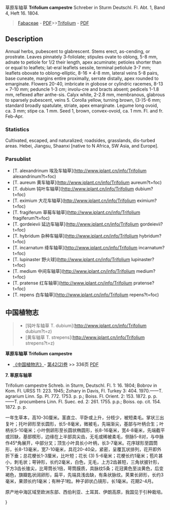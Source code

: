草原车轴草 **Trifolium campestre** Schreber in Sturm Deutschl. Fl. Abt. 1, Band 4, Heft 16. 1804.

> [Fabaceae](http://www.iplant.cn/info/Fabaceae?t=foc) - [PDF](http://www.iplant.cn/foc/pdf/Fabaceae.pdf)>>[Trifolium](http://www.iplant.cn/info/Trifolium?t=foc) - [PDF](http://www.iplant.cn/foc/pdf/Trifolium.pdf)

## Description

Annual herbs, pubescent to glabrescent. Stems erect, as-cending, or prostrate. Leaves pinnately 3-foliolate; stipules ovate to oblong, 5-8 mm, adnate to petiole for 1/2 their length, apex acuminate; petioles shorter than or equal to leaflets; lat-eral leaflets sessile, terminal petiolule 3-7 mm; leaflets obovate to oblong-elliptic, 8-16 × 4-8 mm, lateral veins 5-8 pairs, base cuneate, margins entire proximally, serrate distally, apex rounded to emarginate. Flowers 20-40, imbricate in globose or cylindric racemes, 8-13 × 7-10 mm; peduncle 1-3 cm; involu-cre and bracts absent; pedicels 1-1.8 mm, reflexed after anthe-sis. Calyx white, 2-2.8 mm, membranous, glabrous to sparsely pubescent, veins 5. Corolla yellow, turning brown, (3-)5-6 mm; standard broadly spatulate, striate, apex emarginate. Legume long ovoid, ca. 3 mm; stipe ca. 1 mm. Seed 1, brown, convex-ovoid, ca. 1 mm. Fl. and fr. Feb-Apr.

### Statistics
Cultivated, escaped, and naturalized; roadsides, grasslands, dis-turbed areas. Hebei, Jiangsu, Shaanxi [native to N Africa, SW Asia, and Europe].

### Parsublist

* [T.  alexandrinum  埃及车轴草](http://www.iplant.cn/info/Trifolium alexandrinum?t=foc)
* [T.  aureum  黄车轴草](http://www.iplant.cn/info/Trifolium aureum?t=foc)
* [T.  dubium  钝叶车轴草](http://www.iplant.cn/info/Trifolium dubium?t=foc)
* [T.  eximium  大花车轴草](http://www.iplant.cn/info/Trifolium eximium?t=foc)
* [T.  fragiferum  草莓车轴草](http://www.iplant.cn/info/Trifolium fragiferum?t=foc)
* [T.  gordeievii  延边车轴草](http://www.iplant.cn/info/Trifolium gordeievii?t=foc)
* [T.  hybridum  杂种车轴草](http://www.iplant.cn/info/Trifolium hybridum?t=foc)
* [T.  incarnatum  绛车轴草](http://www.iplant.cn/info/Trifolium incarnatum?t=foc)
* [T.  lupinaster  野火球](http://www.iplant.cn/info/Trifolium lupinaster?t=foc)
* [T.  medium  中间车轴草](http://www.iplant.cn/info/Trifolium medium?t=foc)
* [T.  pratense  红车轴草](http://www.iplant.cn/info/Trifolium pratense?t=foc)
* [T.  repens  白车轴草](http://www.iplant.cn/info/Trifolium repens?t=foc)

## 中国植物志

> * [钝叶车轴草  T.  dubium](http://www.iplant.cn/info/Trifolium dubium?t=z)
> * [黄车轴草  T.  strepens](http://www.iplant.cn/info/Trifolium strepens?t=z)

**草原车轴草 Trifolium campestre**

* [《中国植物志》](http://www.iplant.cn/frps)- [第42(2)卷](http://www.iplant.cn/frps/vol/42(2)) >> 336页 [PDF](http://www.iplant.cn/frps/pdf/42(2)/336a.PDF)

**7. 草原车轴草**

Trifolium campestre Schreb. in Sturm, Deutschl. Fl. 1: 16. 1804; Bobrov in Kom. Fl. URSS 11: 223. 1945; Zohary in Davis, Fl. Turkey 3: 404. 1970.——T. agrarium Linn. Sp. Pl. 772. 1753. p. p.; Boiss. Fl. Orient. 2: 153. 1872. p. p.——T. procumbens Linn. Fl. Suec. ed. 2: 261. 1755. p.p.; Boiss. op. cit. 154. 1872. p. p.

一年生草本，高10-30厘米。茎直立、平卧或上升，分枝少，被短柔毛。掌状三出复叶；托叶卵形至长圆形，长5-8毫米，微被毛，先端渐尖，基部与叶柄合生；叶柄长5-10毫米；小叶倒卵形至长圆状椭圆形，长8-16毫米，宽4-8毫米，先端截平或凹缺，基部楔形，边缘在上半部具尖齿，无毛或稀被柔毛，侧脉5-8对，与中脉作45°角展开，中部分叉；顶生小叶具长小叶柄，长3-7毫米。花序球形至圆筒形，长8-13毫米，宽7-10毫米，具花20-40朵，紧密，呈覆瓦状排列，花开即外折下垂；总花梗长1-3厘米，比叶短；花长 (3) 5-6毫米；花梗长约1毫米；苞片甚小，刺毛状；萼钟形，长约2毫米，白色，无毛，上方2齿甚短，三角状披针形，下方3齿长锥尖，比萼筒长1倍，萼筒膜质，具脉纹5条；花冠黄色至淡黄色，后变褐色，旗瓣匙状阔卵形，扁平，先端具浅齿缺，有条状脉纹。荚果长卵形，长约3毫米，果颈长约1毫米；有种子1粒。种子卵状凸镜形，长1毫米。花期2-4月。

原产地中海区域至欧洲东部、西伯利亚、土耳其、伊朗高原，我国见于引种栽培。

}